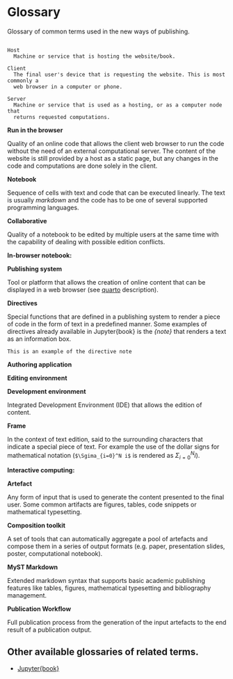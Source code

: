# Glossary

Glossary of common terms used in the new ways of publishing.

```{glossary}

Host
  Machine or service that is hosting the website/book.

Client
  The final user's device that is requesting the website. This is most commonly a
  web browser in a computer or phone.

Server
  Machine or service that is used as a hosting, or as a computer node that
  returns requested computations.
```


**Run in the browser**

Quality of an online code that allows the client web browser to run the code
without the need of an external computational server.  The content of the
website is still provided by a host as a static page, but any changes in the
code and computations are done solely in the client.

**Notebook**

Sequence of cells with text and code that can be executed linearly. The text is
usually _markdown_ and the code has to be one of several supported programming
languages.


**Collaborative**

Quality of a notebook to be edited by multiple users at the same time with the
capability of dealing with possible edition conflicts.

**In-browser notebook:** 

**Publishing system**

Tool or platform that allows the creation of online content that can be
displayed in a web browser (see [quarto](https://quarto.org/) description).

**Directives**

Special functions that are defined in a publishing system to render a piece of
code in the form of text in a predefined manner. Some examples of directives
already available in Jupyter{book} is the _{note}_ that renders a text as an
information box.

```{note}
This is an example of the directive note
```

**Authoring application**

**Editing environment** 

**Development environment**

Integrated Development Environment (IDE) that allows the edition of content.

**Frame**

In the context of text edition, said to the surrounding characters that
indicate a special piece of text. For example the use of the dollar signs for
mathematical notation (`$\Sgima_{i=0}^N i$` is rendered as $\Sigma_{i=0}^N i$).

**Interactive computing:**

**Artefact**

Any form of input that is used to generate the content presented to the final
user. Some common artifacts are figures, tables, code snippets or mathematical
typesetting.

**Composition toolkit**

A set of tools that can automatically aggregate a pool of artefacts and compose
them in a series of output formats (e.g. paper, presentation slides, poster,
computational notebook).

**MyST Markdown**

Extended markdown syntax that supports basic academic publishing features like
tables, figures, mathematical typesetting and bibliography management.

**Publication Workflow**

Full publication process from the generation of the input artefacts to the end
result of a publication output.


## Other available glossaries of related terms.

- [Jupyter{book}](https://jupyterbook.org/en/stable/reference/glossary.html)

